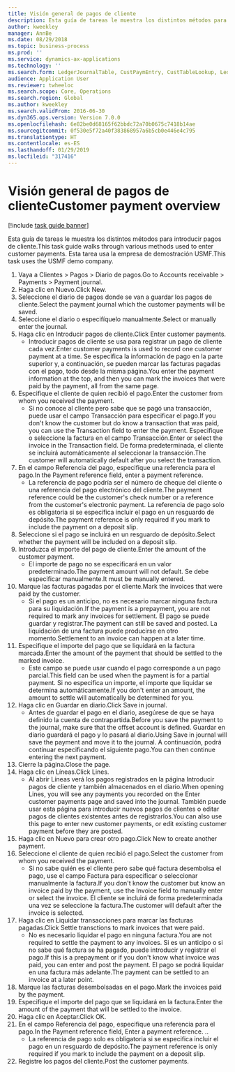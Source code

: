 ```yaml
---
title: Visión general de pagos de cliente
description: Esta guía de tareas le muestra los distintos métodos para introducir pagos de cliente.
author: kweekley
manager: AnnBe
ms.date: 08/29/2018
ms.topic: business-process
ms.prod: ''
ms.service: dynamics-ax-applications
ms.technology: ''
ms.search.form: LedgerJournalTable, CustPaymEntry, CustTableLookup, LedgerJournalTransCustPaym, CustOpenTrans, BankAccountTableLookUp
audience: Application User
ms.reviewer: twheeloc
ms.search.scope: Core, Operations
ms.search.region: Global
ms.author: kweekley
ms.search.validFrom: 2016-06-30
ms.dyn365.ops.version: Version 7.0.0
ms.openlocfilehash: 6e82be0d68165f62bbdc72a70b0675c7418b14ae
ms.sourcegitcommit: 0f530e5f72a40f383868957a6b5cb0e446e4c795
ms.translationtype: HT
ms.contentlocale: es-ES
ms.lasthandoff: 01/29/2019
ms.locfileid: "317416"
---
```

# <a name="customer-payment-overview"></a><span data-ttu-id="80516-103">Visión general de pagos de cliente</span><span class="sxs-lookup"><span data-stu-id="80516-103">Customer payment overview</span></span>

[!include [task guide banner](../../includes/task-guide-banner.md)]

<span data-ttu-id="80516-104">Esta guía de tareas le muestra los distintos métodos para introducir pagos de cliente.</span><span class="sxs-lookup"><span data-stu-id="80516-104">This task guide walks through various methods used to enter customer payments.</span></span> <span data-ttu-id="80516-105">Esta tarea usa la empresa de demostración USMF.</span><span class="sxs-lookup"><span data-stu-id="80516-105">This task uses the USMF demo company.</span></span>

1. <span data-ttu-id="80516-106">Vaya a Clientes > Pagos > Diario de pagos.</span><span class="sxs-lookup"><span data-stu-id="80516-106">Go to Accounts receivable > Payments > Payment journal.</span></span>
2. <span data-ttu-id="80516-107">Haga clic en Nuevo.</span><span class="sxs-lookup"><span data-stu-id="80516-107">Click New.</span></span>
3. <span data-ttu-id="80516-108">Seleccione el diario de pagos donde se van a guardar los pagos de cliente.</span><span class="sxs-lookup"><span data-stu-id="80516-108">Select the payment journal which the customer payments will be saved.</span></span>
4. <span data-ttu-id="80516-109">Seleccione el diario o especifíquelo manualmente.</span><span class="sxs-lookup"><span data-stu-id="80516-109">Select or manually enter the journal.</span></span>
5. <span data-ttu-id="80516-110">Haga clic en Introducir pagos de cliente.</span><span class="sxs-lookup"><span data-stu-id="80516-110">Click Enter customer payments.</span></span>
    * <span data-ttu-id="80516-111">Introducir pagos de cliente se usa para registrar un pago de cliente cada vez.</span><span class="sxs-lookup"><span data-stu-id="80516-111">Enter customer payments is used to record one customer payment at a time.</span></span> <span data-ttu-id="80516-112">Se especifica la información de pago en la parte superior y, a continuación, se pueden marcar las facturas pagadas con el pago, todo desde la misma página.</span><span class="sxs-lookup"><span data-stu-id="80516-112">You enter the payment information at the top, and then you can mark the invoices that were paid by the payment, all from the same page.</span></span>  
6. <span data-ttu-id="80516-113">Especifique el cliente de quien recibió el pago.</span><span class="sxs-lookup"><span data-stu-id="80516-113">Enter the customer from whom you received the payment.</span></span>
    * <span data-ttu-id="80516-114">Si no conoce al cliente pero sabe que se pagó una transacción, puede usar el campo Transacción para especificar el pago.</span><span class="sxs-lookup"><span data-stu-id="80516-114">If you don't know the customer but do know a transaction that was paid, you can use the Transaction field to enter the payment.</span></span> <span data-ttu-id="80516-115">Especifique o seleccione la factura en el campo Transacción.</span><span class="sxs-lookup"><span data-stu-id="80516-115">Enter or select the invoice in the Transaction field.</span></span> <span data-ttu-id="80516-116">De forma predeterminada, el cliente se incluirá automáticamente al seleccionar la transacción.</span><span class="sxs-lookup"><span data-stu-id="80516-116">The customer will automatically default after you select the transaction.</span></span>  
7. <span data-ttu-id="80516-117">En el campo Referencia del pago, especifique una referencia para el pago.</span><span class="sxs-lookup"><span data-stu-id="80516-117">In the Payment reference field, enter a payment reference.</span></span>
    * <span data-ttu-id="80516-118">La referencia de pago podría ser el número de cheque del cliente o una referencia del pago electrónico del cliente.</span><span class="sxs-lookup"><span data-stu-id="80516-118">The payment reference could be the customer's check number or a reference from the customer's electronic payment.</span></span> <span data-ttu-id="80516-119">La referencia de pago solo es obligatoria si se especifica incluir el pago en un resguardo de depósito.</span><span class="sxs-lookup"><span data-stu-id="80516-119">The payment reference is only required if you mark to include the payment on a deposit slip.</span></span>  
8. <span data-ttu-id="80516-120">Seleccione si el pago se incluirá en un resguardo de depósito.</span><span class="sxs-lookup"><span data-stu-id="80516-120">Select whether the payment will be included on a deposit slip.</span></span> 
9. <span data-ttu-id="80516-121">Introduzca el importe del pago de cliente.</span><span class="sxs-lookup"><span data-stu-id="80516-121">Enter the amount of the customer payment.</span></span>
    * <span data-ttu-id="80516-122">El importe de pago no se especificará en un valor predeterminado.</span><span class="sxs-lookup"><span data-stu-id="80516-122">The payment amount will not default.</span></span> <span data-ttu-id="80516-123">Se debe especificar manualmente.</span><span class="sxs-lookup"><span data-stu-id="80516-123">It must be manually entered.</span></span>  
10. <span data-ttu-id="80516-124">Marque las facturas pagadas por el cliente.</span><span class="sxs-lookup"><span data-stu-id="80516-124">Mark the invoices that were paid by the customer.</span></span>
    * <span data-ttu-id="80516-125">Si el pago es un anticipo, no es necesario marcar ninguna factura para su liquidación.</span><span class="sxs-lookup"><span data-stu-id="80516-125">If the payment is a prepayment, you are not required to mark any invoices for settlement.</span></span> <span data-ttu-id="80516-126">El pago se puede guardar y registrar.</span><span class="sxs-lookup"><span data-stu-id="80516-126">The payment can still be saved and posted.</span></span> <span data-ttu-id="80516-127">La liquidación de una factura puede producirse en otro momento.</span><span class="sxs-lookup"><span data-stu-id="80516-127">Settlement to an invoice can happen at a later time.</span></span>  
11. <span data-ttu-id="80516-128">Especifique el importe del pago que se liquidará en la factura marcada.</span><span class="sxs-lookup"><span data-stu-id="80516-128">Enter the amount of the payment that should be settled to the marked invoice.</span></span> 
    * <span data-ttu-id="80516-129">Este campo se puede usar cuando el pago corresponde a un pago parcial.</span><span class="sxs-lookup"><span data-stu-id="80516-129">This field can be used when the payment is for a partial payment.</span></span> <span data-ttu-id="80516-130">Si no especifica un importe, el importe que liquidar se determina automáticamente.</span><span class="sxs-lookup"><span data-stu-id="80516-130">If you don't enter an amount, the amount to settle will automatically be determined for you.</span></span>  
12. <span data-ttu-id="80516-131">Haga clic en Guardar en diario.</span><span class="sxs-lookup"><span data-stu-id="80516-131">Click Save in journal.</span></span>
    * <span data-ttu-id="80516-132">Antes de guardar el pago en el diario, asegúrese de que se haya definido la cuenta de contrapartida.</span><span class="sxs-lookup"><span data-stu-id="80516-132">Before you save the payment to the journal, make sure that the offset account is defined.</span></span> <span data-ttu-id="80516-133">Guardar en diario guardará el pago y lo pasará al diario.</span><span class="sxs-lookup"><span data-stu-id="80516-133">Using Save in journal will save the payment and move it to the journal.</span></span> <span data-ttu-id="80516-134">A continuación, podrá continuar especificando el siguiente pago.</span><span class="sxs-lookup"><span data-stu-id="80516-134">You can then continue entering the next payment.</span></span>  
13. <span data-ttu-id="80516-135">Cierre la página.</span><span class="sxs-lookup"><span data-stu-id="80516-135">Close the page.</span></span>
14. <span data-ttu-id="80516-136">Haga clic en Líneas.</span><span class="sxs-lookup"><span data-stu-id="80516-136">Click Lines.</span></span>
    * <span data-ttu-id="80516-137">Al abrir Líneas verá los pagos registrados en la página Introducir pagos de cliente y también almacenados en el diario.</span><span class="sxs-lookup"><span data-stu-id="80516-137">When opening Lines, you will see any payments you recorded on the Enter customer payments page and saved into the journal.</span></span> <span data-ttu-id="80516-138">También puede usar esta página para introducir nuevos pagos de clientes o editar pagos de clientes existentes antes de registrarlos.</span><span class="sxs-lookup"><span data-stu-id="80516-138">You can also use this page to enter new customer payments, or edit existing customer payment before they are posted.</span></span>  
15. <span data-ttu-id="80516-139">Haga clic en Nuevo para crear otro pago.</span><span class="sxs-lookup"><span data-stu-id="80516-139">Click New to create another payment.</span></span> 
16. <span data-ttu-id="80516-140">Seleccione el cliente de quien recibió el pago.</span><span class="sxs-lookup"><span data-stu-id="80516-140">Select the customer from whom you received the payment.</span></span>
    * <span data-ttu-id="80516-141">Si no sabe quién es el cliente pero sabe qué factura desembolsa el pago, use el campo Factura para especificar o seleccionar manualmente la factura.</span><span class="sxs-lookup"><span data-stu-id="80516-141">If you don't know the customer but know an invoice paid by the payment, use the Invoice field to manually enter or select the invoice.</span></span> <span data-ttu-id="80516-142">El cliente se incluirá de forma predeterminada una vez se seleccione la factura.</span><span class="sxs-lookup"><span data-stu-id="80516-142">The customer will default after the invoice is selected.</span></span>  
17. <span data-ttu-id="80516-143">Haga clic en Liquidar transacciones para marcar las facturas pagadas.</span><span class="sxs-lookup"><span data-stu-id="80516-143">Click Settle transctions to mark invoices that were paid.</span></span>
    * <span data-ttu-id="80516-144">No es necesario liquidar el pago en ninguna factura.</span><span class="sxs-lookup"><span data-stu-id="80516-144">You are not required to settle the payment to any invoices.</span></span> <span data-ttu-id="80516-145">Si es un anticipo o si no sabe qué factura se ha pagado, puede introducir y registrar el pago.</span><span class="sxs-lookup"><span data-stu-id="80516-145">If this is a prepayment or if you don't know what invoice was paid, you can enter and post the payment.</span></span> <span data-ttu-id="80516-146">El pago se podrá liquidar en una factura más adelante.</span><span class="sxs-lookup"><span data-stu-id="80516-146">The payment can be settled to an invoice at a later point.</span></span>  
18. <span data-ttu-id="80516-147">Marque las facturas desembolsadas en el pago.</span><span class="sxs-lookup"><span data-stu-id="80516-147">Mark the invoices paid by the payment.</span></span> 
19. <span data-ttu-id="80516-148">Especifique el importe del pago que se liquidará en la factura.</span><span class="sxs-lookup"><span data-stu-id="80516-148">Enter the amount of the payment that will be settled to the invoice.</span></span>
20. <span data-ttu-id="80516-149">Haga clic en Aceptar.</span><span class="sxs-lookup"><span data-stu-id="80516-149">Click OK.</span></span>
21. <span data-ttu-id="80516-150">En el campo Referencia del pago, especifique una referencia para el pago.</span><span class="sxs-lookup"><span data-stu-id="80516-150">In the Payment reference field, Enter a payment reference.</span></span> <span data-ttu-id="80516-151">.</span><span class="sxs-lookup"><span data-stu-id="80516-151">.</span></span>
    * <span data-ttu-id="80516-152">La referencia de pago solo es obligatoria si se especifica incluir el pago en un resguardo de depósito.</span><span class="sxs-lookup"><span data-stu-id="80516-152">The payment reference is only required if you mark to include the payment on a deposit slip.</span></span>  
22. <span data-ttu-id="80516-153">Registre los pagos del cliente.</span><span class="sxs-lookup"><span data-stu-id="80516-153">Post the customer payments.</span></span> 

